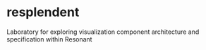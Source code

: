 # resplendent
Laboratory for exploring visualization component architecture and specification
within Resonant
